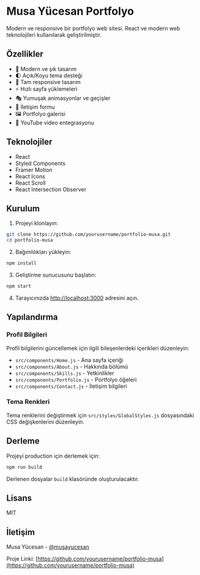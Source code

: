 # Musa Yücesan Portfolyo

Modern ve responsive bir portfolyo web sitesi. React ve modern web teknolojileri kullanılarak geliştirilmiştir.

## Özellikler

- 🎨 Modern ve şık tasarım
- 🌓 Açık/Koyu tema desteği
- 📱 Tam responsive tasarım
- ⚡ Hızlı sayfa yüklemeleri
- 🎭 Yumuşak animasyonlar ve geçişler
- 📝 İletişim formu
- 🖼️ Portfolyo galerisi
- 🎥 YouTube video entegrasyonu

## Teknolojiler

- React
- Styled Components
- Framer Motion
- React Icons
- React Scroll
- React Intersection Observer

## Kurulum

1. Projeyi klonlayın:
```bash
git clone https://github.com/yourusername/portfolio-musa.git
cd portfolio-musa
```

2. Bağımlılıkları yükleyin:
```bash
npm install
```

3. Geliştirme sunucusunu başlatın:
```bash
npm start
```

4. Tarayıcınızda [http://localhost:3000](http://localhost:3000) adresini açın.

## Yapılandırma

### Profil Bilgileri

Profil bilgilerini güncellemek için ilgili bileşenlerdeki içerikleri düzenleyin:

- `src/components/Home.js` - Ana sayfa içeriği
- `src/components/About.js` - Hakkında bölümü
- `src/components/Skills.js` - Yetkinlikler
- `src/components/Portfolio.js` - Portfolyo öğeleri
- `src/components/Contact.js` - İletişim bilgileri

### Tema Renkleri

Tema renklerini değiştirmek için `src/styles/GlobalStyles.js` dosyasındaki CSS değişkenlerini düzenleyin.

## Derleme

Projeyi production için derlemek için:

```bash
npm run build
```

Derlenen dosyalar `build` klasöründe oluşturulacaktır.

## Lisans

MIT

## İletişim

Musa Yücesan - [@musayucesan](https://twitter.com/musayucesan)

Proje Linki: [https://github.com/yourusername/portfolio-musa](https://github.com/yourusername/portfolio-musa)
